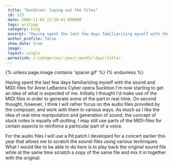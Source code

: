 ```yaml
---
 title: "Sucktion: laying out the files"
 id: 125
 date: 2009-11-01 23:20:41.000000
 tags: writing
 category: blog
 excerpt: "Having spent the last few days familiarizing myself with the sound and MIDI-files for Anne LeBarons Cyber opera Sucktion I'm now starting to get an idea of what is expected of me. Initially I thought ..."
 author_profile: false
 show_date: true
 image: 
 layout: single
 permalink: /:categories/:year/:month/:day/:title/
---
```

{% unless page.image contains 'spacer.gif' %}
{% endunless %}

Having spent the last few days familiarizing myself with the sound and MIDI-files for Anne LeBarons Cyber opera Sucktion I'm now starting to get an idea of what is expected of me. Initially I thought I'd make use of the MIDI files in order to generate some of the part in real-time. On second thought, however, I think I will rather focus on the audio files provided by the composer, and work with them in various ways. As much as I like the idea of real-time manipulation and generation of sound, the concept of stuck notes is equally off-putting. I may still use parts of the MIDI-files for certain aspects to reinforce a particular part of a voice.

For the audio files I will use a Pd patch I developed for a  concert earlier this year that allows me to scratch the sound-files using various techniques. What I would like to be able to do here is to play back the original sound file while at the same time scratch a copy of the same file and mix it in together with the original.
